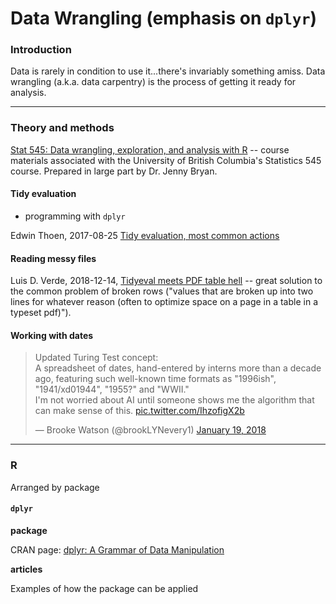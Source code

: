 # Data Wrangling (emphasis on `dplyr`)

### Introduction

Data is rarely in condition to use it...there's invariably something amiss.  Data wrangling (a.k.a. data carpentry) is the process of getting it ready for analysis.

---
### Theory and methods


[Stat 545: Data wrangling, exploration, and analysis with R](http://stat545.com/index.html) -- course materials associated with the University of British Columbia's Statistics 545 course. Prepared in large part by Dr. Jenny Bryan.


#### Tidy evaluation

* programming with `dplyr`

Edwin Thoen, 2017-08-25 [Tidy evaluation, most common actions](https://edwinth.github.io/blog/dplyr-recipes/)

#### Reading messy files

Luis D. Verde, 2018-12-14, [Tidyeval meets PDF table hell](http://luisdva.github.io/rstats/Tidyeval-pdf-hell/) -- great solution to the common problem of broken rows ("values that are broken up into two lines for whatever reason (often to optimize space on a page in a table in a typeset pdf)"). 


#### Working with dates

<blockquote class="twitter-tweet" data-lang="en"><p lang="en" dir="ltr">Updated Turing Test concept:<br>A spreadsheet of dates, hand-entered by interns more than a decade ago, featuring such well-known time formats as &quot;1996ish&quot;, &quot;1941/xd01944&quot;, &quot;1955?&quot; and &quot;WWII.&quot;<br>I&#39;m not worried about AI until someone shows me the algorithm that can make sense of this. <a href="https://t.co/IhzofigX2b">pic.twitter.com/IhzofigX2b</a></p>&mdash; Brooke Watson (@brookLYNevery1) <a href="https://twitter.com/brookLYNevery1/status/954368989181902848?ref_src=twsrc%5Etfw">January 19, 2018</a></blockquote>
<script async src="https://platform.twitter.com/widgets.js" charset="utf-8"></script>


---
### R

Arranged by package

#### `dplyr`

**package**

CRAN page: [dplyr: A Grammar of Data Manipulation](https://cran.r-project.org/web/packages/dplyr/index.html)

**articles**

Examples of how the package can be applied


